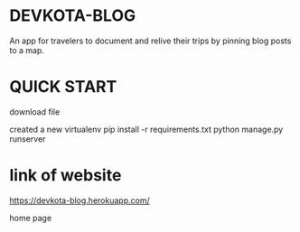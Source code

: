 # DEVKOTA-BLOG
An app for travelers to document and relive their trips by pinning blog posts to a map.

# QUICK START
download file 

created a new virtualenv 
pip install -r requirements.txt 
python manage.py runserver

# link of website
https://devkota-blog.herokuapp.com/


home page



